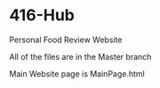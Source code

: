 # 416-Hub
Personal Food Review Website

All of the files are in the Master branch

Main Website page is MainPage.html

